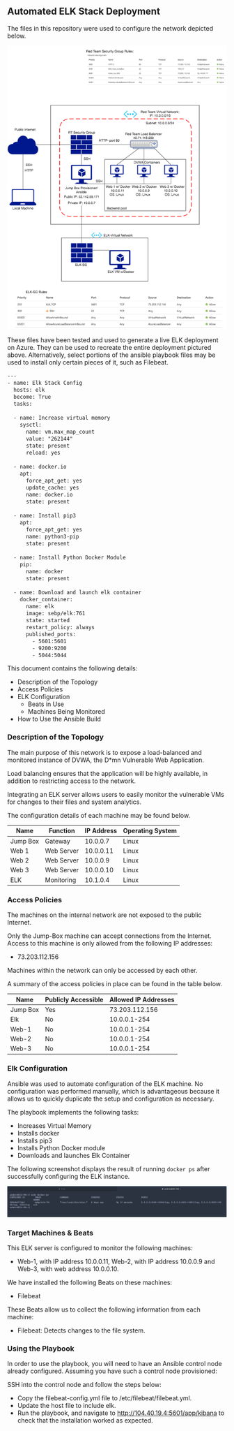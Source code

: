 ## Automated ELK Stack Deployment

The files in this repository were used to configure the network depicted below.

![Network Diagram](diagram/ELK.png)

These files have been tested and used to generate a live ELK deployment on Azure. They can be used to recreate the entire deployment pictured above. Alternatively, select portions of the ansible playbook files may be used to install only certain pieces of it, such as Filebeat.

```
---
- name: Elk Stack Config  
  hosts: elk
  become: True
  tasks:

  - name: Increase virtual memory
    sysctl:
      name: vm.max_map_count
      value: "262144"
      state: present
      reload: yes

  - name: docker.io
    apt:
      force_apt_get: yes
      update_cache: yes
      name: docker.io
      state: present

  - name: Install pip3
    apt:
      force_apt_get: yes
      name: python3-pip
      state: present

  - name: Install Python Docker Module
    pip:
      name: docker
      state: present

  - name: Download and launch elk container
    docker_container:
      name: elk
      image: sebp/elk:761
      state: started
      restart_policy: always
      published_ports:
        - 5601:5601
        - 9200:9200
        - 5044:5044
```

This document contains the following details:

- Description of the Topology
- Access Policies
- ELK Configuration
  - Beats in Use
  - Machines Being Monitored
- How to Use the Ansible Build

### Description of the Topology

The main purpose of this network is to expose a load-balanced and monitored instance of DVWA, the D\*mn Vulnerable Web Application.

Load balancing ensures that the application will be highly available, in addition to restricting access to the network.

Integrating an ELK server allows users to easily monitor the vulnerable VMs for changes to their files and system analytics.

The configuration details of each machine may be found below.

| Name     | Function   | IP Address | Operating System |
| -------- | --------   | ---------- | ---------------- |
| Jump Box | Gateway    | 10.0.0.7   | Linux            |
| Web 1    | Web Server | 10.0.0.11  | Linux            |
| Web 2    | Web Server | 10.0.0.9   | Linux            |
| Web 3    | Web Server | 10.0.0.10  | Linux            |
| ELK      | Monitoring | 10.1.0.4   | Linux            |

### Access Policies

The machines on the internal network are not exposed to the public Internet.

Only the Jump-Box machine can accept connections from the Internet. Access to this machine is only allowed from the following IP addresses:

- 73.203.112.156

Machines within the network can only be accessed by each other.

A summary of the access policies in place can be found in the table below.

| Name     | Publicly Accessible | Allowed IP Addresses |
| -------- | ------------------- | -------------------- |
| Jump Box | Yes                 | 73.203.112.156       |
| Elk      | No                  | 10.0.0.1-254         |
| Web-1    | No                  | 10.0.0.1-254         |
| Web-2    | No                  | 10.0.0.1-254         |
| Web-3    | No                  | 10.0.0.1-254         |

### Elk Configuration

Ansible was used to automate configuration of the ELK machine. No configuration was performed manually, which is advantageous because it allows us to quickly duplicate the setup and configuration as necessary.

The playbook implements the following tasks:

- Increases Virtual Memory
- Installs docker
- Installs pip3
- Installs Python Docker module
- Downloads and launches Elk Container

The following screenshot displays the result of running `docker ps` after successfully configuring the ELK instance.

![TODO: Update the path with the name of your screenshot of docker ps output](resources/dockerps-elk.png)

### Target Machines & Beats

This ELK server is configured to monitor the following machines:

- Web-1, with IP address 10.0.0.11, Web-2, with IP address 10.0.0.9 and Web-3, with web address 10.0.0.10.

We have installed the following Beats on these machines:

- Filebeat

These Beats allow us to collect the following information from each machine:

- Filebeat: Detects changes to the file system.

### Using the Playbook

In order to use the playbook, you will need to have an Ansible control node already configured. Assuming you have such a control node provisioned:

SSH into the control node and follow the steps below:

- Copy the filebeat-config.yml file to /etc/filebeat/filebeat.yml.
- Update the host file to include elk.
- Run the playbook, and navigate to http://104.40.19.4:5601/app/kibana to check that the installation worked as expected.

